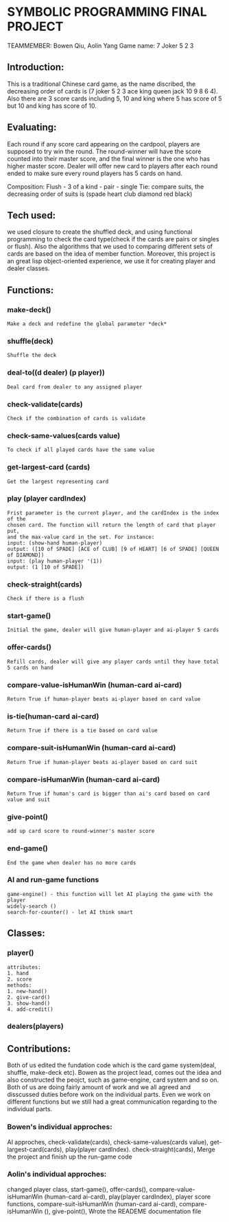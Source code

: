 # SYMBOLIC PROGRAMMING FINAL PROJECT
TEAMMEMBER: Bowen Qiu, Aolin Yang
Game name: 7 Joker 5 2 3

## Introduction:
This is a traditional Chinese card game, as the name discribed, the decreasing order of cards is (7 joker 5 2 3 ace king queen jack 10 9 8 6 4). Also there are 3 score cards including 5, 10 and king where 5 has score of 5 but 10 and king has score of 10. 

## Evaluating:
Each round if any score card appearing on the cardpool, players are supposed to try win the round. The round-winner will have the score counted into their master score, and the final winner is the one who has higher master score. Dealer will offer new card to players after each round ended to make sure every round players has 5 cards on hand.

Composition: Flush - 3 of a kind - pair - single
Tie: compare suits, the decreasing order of suits is (spade heart club diamond red black)

## Tech used:
we used closure to create the shuffled deck, and using functional programming to check the card type(check if the cards are pairs or singles or flush). Also the algorithms that we used to comparing different sets of cards are based on the idea of member function. Moreover, this project is an great lisp object-oriented experience, we use it for creating player and dealer classes. 

## Functions:
### make-deck() 
	Make a deck and redefine the global parameter *deck*
### shuffle(deck)
	Shuffle the deck
### deal-to((d dealer) (p player))
	Deal card from dealer to any assigned player
### check-validate(cards)
	Check if the combination of cards is validate
### check-same-values(cards value)
	To check if all played cards have the same value
### get-largest-card (cards)
	Get the largest representing card
### play (player cardIndex)
	Frist parameter is the current player, and the cardIndex is the index of the 
	chosen card. The function will return the length of card that player put, 
	and the max-value card in the set. For instance:
	input: (show-hand human-player)
	output: ([10 of SPADE] [ACE of CLUB] [9 of HEART] [6 of SPADE] [QUEEN of DIAMOND])
	input: (play human-player '(1))
	output: (1 [10 of SPADE])
### check-straight(cards)
	Check if there is a flush
### start-game()
	Initial the game, dealer will give human-player and ai-player 5 cards
### offer-cards()
	Refill cards, dealer will give any player cards until they have total 5 cards on hand
### compare-value-isHumanWin (human-card ai-card)
	Return True if human-player beats ai-player based on card value
### is-tie(human-card ai-card)
	Return True if there is a tie based on card value
### compare-suit-isHumanWin (human-card ai-card)
	Return True if human-player beats ai-player based on card suit
### compare-isHumanWin (human-card ai-card)
	Return True if human's card is bigger than ai's card based on card value and suit
### give-point()
	add up card score to round-winner's master score
### end-game()
	End the game when dealer has no more cards 
### AI and run-game functions
	game-engine() - this function will let AI playing the game with the player
	widely-search ()
	search-for-counter() - let AI think smart
	


## Classes:
### player()
	attributes:
	1. hand
	2. score
	methods:
	1. new-hand() 
	2. give-card()
	3. show-hand()
	4. add-credit()
### dealers(players)

## Contributions:
Both of us edited the fundation code which is the card game system(deal, shuffle, make-deck etc). Bowen as the project lead, comes out the idea and also constructed the peojct, such as game-engine, card system and so on. Both of us are doing fairly amount of work and we all agreed and disscussed duties before work on the individual parts. Even we work on different functions but we still had a great communication regarding to the individual parts. 
### Bowen's individual approches: 
AI approches, check-validate(cards), check-same-values(cards value), get-largest-card(cards), play(player cardIndex). check-straight(cards), Merge the project and finish up the run-game code
### Aolin's individual approches:
changed player class, start-game(), offer-cards(), compare-value-isHumanWin (human-card ai-card), play(player cardIndex), player score functions,  compare-suit-isHumanWin (human-card ai-card), compare-isHumanWin (), give-point(), Wrote the READEME documentation file 